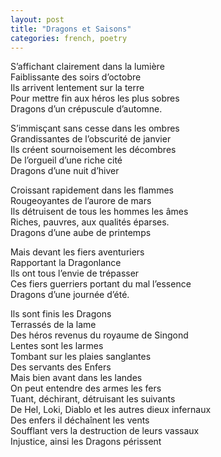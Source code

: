 ```yaml
---
layout: post
title: "Dragons et Saisons"
categories: french, poetry
---
```

  
S’affichant clairement dans la lumière  
Faiblissante des soirs d’octobre  
Ils arrivent lentement sur la terre  
Pour mettre fin aux héros les plus sobres  
Dragons d’un crépuscule d’automne.  
  
S’immisçant sans cesse dans les ombres  
Grandissantes de l’obscurité de janvier  
Ils créent sournoisement les décombres  
De l’orgueil d’une riche cité  
Dragons d’une nuit d’hiver  
  
Croissant rapidement dans les flammes  
Rougeoyantes de l’aurore de mars  
Ils détruisent de tous les hommes les âmes  
Riches, pauvres, aux qualités éparses.  
Dragons d’une aube de printemps  
  
Mais devant les fiers aventuriers  
Rapportant la Dragonlance   
Ils ont tous l’envie de trépasser  
Ces fiers guerriers portant du mal l’essence  
Dragons d’une journée d’été.  
  
Ils sont finis les Dragons  
Terrassés de la lame  
Des héros revenus du royaume de Singond  
Lentes sont les larmes  
Tombant sur les plaies sanglantes  
Des servants des Enfers  
Mais bien avant dans les landes   
On peut entendre des armes les fers  
Tuant, déchirant, détruisant les suivants  
De Hel, Loki, Diablo et les autres dieux infernaux  
Des enfers il déchaînent les vents   
Soufflant vers la destruction de leurs vassaux  
Injustice, ainsi les Dragons périssent